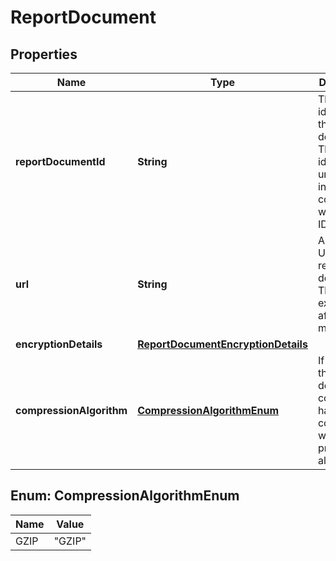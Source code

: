 
# ReportDocument

## Properties
Name | Type | Description | Notes
------------ | ------------- | ------------- | -------------
**reportDocumentId** | **String** | The identifier for the report document. This identifier is unique only in combination with a seller ID. | 
**url** | **String** | A presigned URL for the report document. This URL expires after 5 minutes. | 
**encryptionDetails** | [**ReportDocumentEncryptionDetails**](ReportDocumentEncryptionDetails.md) |  | 
**compressionAlgorithm** | [**CompressionAlgorithmEnum**](#CompressionAlgorithmEnum) | If present, the report document contents have been compressed with the provided algorithm. |  [optional]


<a name="CompressionAlgorithmEnum"></a>
## Enum: CompressionAlgorithmEnum
Name | Value
---- | -----
GZIP | &quot;GZIP&quot;



